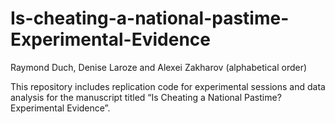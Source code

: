 # Is-cheating-a-national-pastime-Experimental-Evidence

Raymond Duch, Denise Laroze and Alexei Zakharov (alphabetical order)


This repository includes replication code for experimental sessions and data analysis for the manuscript titled “Is Cheating a National Pastime? Experimental Evidence”. 
